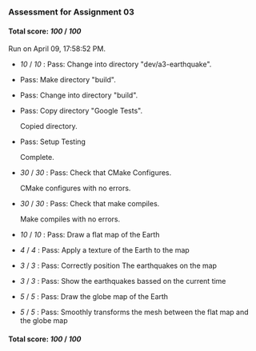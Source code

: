 ### Assessment for Assignment 03

#### Total score: _100_ / _100_

Run on April 09, 17:58:52 PM.

+  _10_ / _10_ : Pass: Change into directory "dev/a3-earthquake".

+ Pass: Make directory "build".

+ Pass: Change into directory "build".

+ Pass: Copy directory "Google Tests".

    Copied directory.



+ Pass: Setup Testing

    Complete.



+  _30_ / _30_ : Pass: Check that CMake Configures.

    CMake configures with no errors.



+  _30_ / _30_ : Pass: Check that make compiles.

    Make compiles with no errors.



+  _10_ / _10_ : Pass: Draw a flat map of the Earth



+  _4_ / _4_ : Pass: Apply a texture of the Earth to the map



+  _3_ / _3_ : Pass: Correctly position The earthquakes  on the map



+  _3_ / _3_ : Pass: Show the earthquakes bassed on the current time



+  _5_ / _5_ : Pass: Draw the globe map of the Earth



+  _5_ / _5_ : Pass: Smoothly transforms the mesh between the flat map and the globe map



#### Total score: _100_ / _100_

